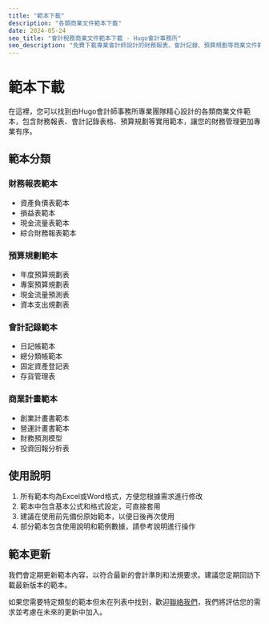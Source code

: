```yaml
---
title: "範本下載"
description: "各類商業文件範本下載"
date: 2024-05-24
seo_title: "會計稅務商業文件範本下載 - Hugo會計事務所"
seo_description: "免費下載專業會計師設計的財務報表、會計記錄、預算規劃等商業文件範本，提升企業財務管理效率。立即下載 https://hugo-accounting.com/downloads/templates/"
---
```


# 範本下載

在這裡，您可以找到由Hugo會計師事務所專業團隊精心設計的各類商業文件範本，包含財務報表、會計記錄表格、預算規劃等實用範本，讓您的財務管理更加專業有序。

## 範本分類

### 財務報表範本

- 資產負債表範本
- 損益表範本
- 現金流量表範本
- 綜合財務報表範本

### 預算規劃範本

- 年度預算規劃表
- 專案預算規劃表
- 現金流量預測表
- 資本支出規劃表

### 會計記錄範本

- 日記帳範本
- 總分類帳範本
- 固定資產登記表
- 存貨管理表

### 商業計畫範本

- 創業計畫書範本
- 營運計畫書範本
- 財務預測模型
- 投資回報分析表

## 使用說明

1. 所有範本均為Excel或Word格式，方便您根據需求進行修改
2. 範本中包含基本公式和格式設定，可直接套用
3. 建議在使用前先備份原始範本，以便日後再次使用
4. 部分範本包含使用說明和範例數據，請參考說明進行操作

## 範本更新

我們會定期更新範本內容，以符合最新的會計準則和法規要求。建議您定期回訪下載最新版本的範本。

如果您需要特定類型的範本但未在列表中找到，歡迎[聯絡我們](/contact/)，我們將評估您的需求並考慮在未來的更新中加入。